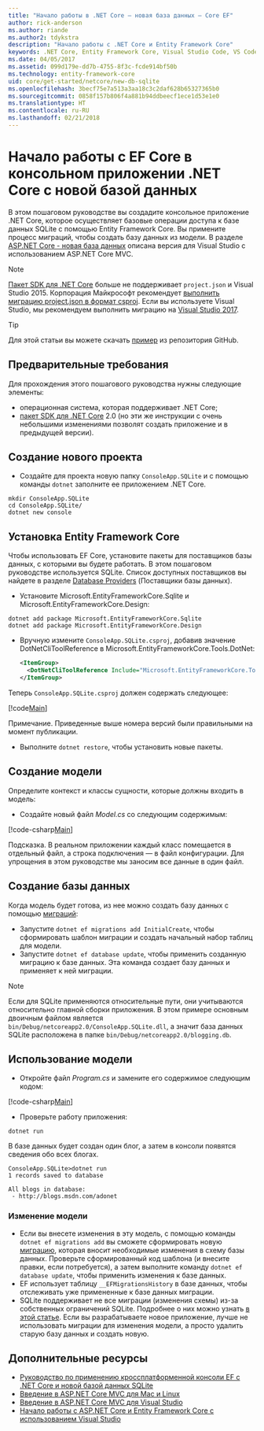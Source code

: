 ```yaml
---
title: "Начало работы в .NET Core — новая база данных — Core EF"
author: rick-anderson
ms.author: riande
ms.author2: tdykstra
description: "Начало работы с .NET Core и Entity Framework Core"
keywords: .NET Core, Entity Framework Core, Visual Studio Code, VS Code, Mac, Linux
ms.date: 04/05/2017
ms.assetid: 099d179e-dd7b-4755-8f3c-fcde914bf50b
ms.technology: entity-framework-core
uid: core/get-started/netcore/new-db-sqlite
ms.openlocfilehash: 3becf75e7a513a3aa18c3c2daf628b65327365b0
ms.sourcegitcommit: 0858f157b806f4a881b94ddbeecf1ece1d53e1e0
ms.translationtype: HT
ms.contentlocale: ru-RU
ms.lasthandoff: 02/21/2018
---
```

# <a name="getting-started-with-ef-core-on-net-core-console-app-with-a-new-database"></a>Начало работы с EF Core в консольном приложении .NET Core с новой базой данных

В этом пошаговом руководстве вы создадите консольное приложение .NET Core, которое осуществляет базовые операции доступа к базе данных SQLite с помощью Entity Framework Core. Вы примените процесс миграций, чтобы создать базу данных из модели. В разделе [ASP.NET Core - новая база данных](xref:core/get-started/aspnetcore/new-db) описана версия для Visual Studio с использованием ASP.NET Core MVC.

> [!NOTE]  
> [Пакет SDK для .NET Core](https://www.microsoft.com/net/download/core) больше не поддерживает `project.json` и Visual Studio 2015. Корпорация Майкрософт рекомендует [выполнить миграцию project.json в формат csproj](https://docs.microsoft.com/dotnet/articles/core/migration/). Если вы используете Visual Studio, мы рекомендуем выполнить миграцию на [Visual Studio 2017](https://www.visualstudio.com/downloads/).

> [!TIP]  
> Для этой статьи вы можете скачать [пример](https://github.com/aspnet/EntityFramework.Docs/tree/master/samples/core/GetStarted/NetCore/ConsoleApp.SQLite) из репозитория GitHub.

## <a name="prerequisites"></a>Предварительные требования

Для прохождения этого пошагового руководства нужны следующие элементы:
* операционная система, которая поддерживает .NET Core;
* [пакет SDK для .NET Core](https://www.microsoft.com/net/core) 2.0 (но эти же инструкции с очень небольшими изменениями позволят создать приложение и в предыдущей версии).

## <a name="create-a-new-project"></a>Создание нового проекта

* Создайте для проекта новую папку `ConsoleApp.SQLite` и с помощью команды `dotnet` заполните ее приложением .NET Core.

``` Console
mkdir ConsoleApp.SQLite
cd ConsoleApp.SQLite/
dotnet new console
```

## <a name="install-entity-framework-core"></a>Установка Entity Framework Core

Чтобы использовать EF Core, установите пакеты для поставщиков базы данных, с которыми вы будете работать. В этом пошаговом руководстве используется SQLite. Список доступных поставщиков вы найдете в разделе [Database Providers](../../providers/index.md) (Поставщики базы данных).

* Установите Microsoft.EntityFrameworkCore.Sqlite и Microsoft.EntityFrameworkCore.Design:

``` Console
dotnet add package Microsoft.EntityFrameworkCore.Sqlite
dotnet add package Microsoft.EntityFrameworkCore.Design
```

* Вручную измените `ConsoleApp.SQLite.csproj`, добавив значение DotNetCliToolReference в Microsoft.EntityFrameworkCore.Tools.DotNet:

  ``` xml
  <ItemGroup>
    <DotNetCliToolReference Include="Microsoft.EntityFrameworkCore.Tools.DotNet" Version="2.0.2" />
  </ItemGroup>
  ```

Теперь `ConsoleApp.SQLite.csproj` должен содержать следующее:

[!code[Main](../../../../samples/core/GetStarted/NetCore/ConsoleApp.SQLite/ConsoleApp.SQLite.csproj)]

 Примечание. Приведенные выше номера версий были правильными на момент публикации.

*  Выполните `dotnet restore`, чтобы установить новые пакеты.

## <a name="create-the-model"></a>Создание модели

Определите контекст и классы сущности, которые должны входить в модель:

* Создайте новый файл *Model.cs* со следующим содержимым:

[!code-csharp[Main](../../../../samples/core/GetStarted/NetCore/ConsoleApp.SQLite/Model.cs)]

Подсказка. В реальном приложении каждый класс помещается в отдельный файл, а строка подключения — в файл конфигурации. Для упрощения в этом руководстве мы заносим все данные в один файл.

## <a name="create-the-database"></a>Создание базы данных

Когда модель будет готова, из нее можно создать базу данных с помощью [миграций](https://docs.microsoft.com/aspnet/core/data/ef-mvc/migrations#introduction-to-migrations):

* Запустите `dotnet ef migrations add InitialCreate`, чтобы сформировать шаблон миграции и создать начальный набор таблиц для модели.
* Запустите `dotnet ef database update`, чтобы применить созданную миграцию к базе данных. Эта команда создает базу данных и применяет к ней миграции.

> [!NOTE]  
> Если для SQLite применяются относительные пути, они учитываются относительно главной сборки приложения. В этом примере основным двоичным файлом является `bin/Debug/netcoreapp2.0/ConsoleApp.SQLite.dll`, а значит база данных SQLite расположена в папке `bin/Debug/netcoreapp2.0/blogging.db`.

## <a name="use-your-model"></a>Использование модели

* Откройте файл *Program.cs* и замените его содержимое следующим кодом:

 [!code-csharp[Main](../../../../samples/core/GetStarted/NetCore/ConsoleApp.SQLite/Program.cs)]

* Проверьте работу приложения:

 `dotnet run`

 В базе данных будет создан один блог, а затем в консоли появятся сведения обо всех блогах.

  ``` Console
  ConsoleApp.SQLite>dotnet run
  1 records saved to database

  All blogs in database:
   - http://blogs.msdn.com/adonet
  ```

### <a name="changing-the-model"></a>Изменение модели

- Если вы внесете изменения в эту модель, с помощью команды `dotnet ef migrations add` вы сможете сформировать новую [миграцию](https://docs.microsoft.com/aspnet/core/data/ef-mvc/migrations#introduction-to-migrations), которая вносит необходимые изменения в схему базы данных. Проверьте сформированный код шаблона (и внесите правки, если потребуется), а затем выполните команду `dotnet ef database update`, чтобы применить изменения к базе данных.
- EF использует таблицу `__EFMigrationsHistory` в базе данных, чтобы отслеживать уже примененные к базе данных миграции.
- SQLite поддерживает не все миграции (изменения схемы) из-за собственных ограничений SQLite. Подробнее о них можно узнать [в этой статье](../../providers/sqlite/limitations.md). Если вы разрабатываете новое приложение, лучше не использовать миграции для изменения модели, а просто удалить старую базу данных и создать новую.

## <a name="additional-resources"></a>Дополнительные ресурсы

* [Руководство по применению кроссплатформенной консоли EF с .NET Core и новой базой данных SQLite](xref:core/get-started/netcore/new-db-sqlite)
* [Введение в ASP.NET Core MVC для Mac и Linux](https://docs.microsoft.com/aspnet/core/tutorials/first-mvc-app-xplat/index)
* [Введение в ASP.NET Core MVC для Visual Studio](https://docs.microsoft.com/aspnet/core/tutorials/first-mvc-app/index)
* [Начало работы с ASP.NET Core и Entity Framework Core с использованием Visual Studio](https://docs.microsoft.com/aspnet/core/data/ef-mvc/index)
